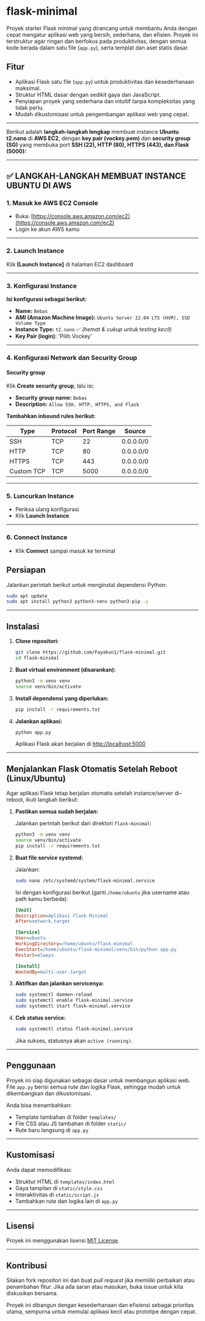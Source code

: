 # flask-minimal

Proyek starter Flask minimal yang dirancang untuk membantu Anda dengan cepat mengatur aplikasi web yang bersih, sederhana, dan efisien. Proyek ini terstruktur agar ringan dan berfokus pada produktivitas, dengan semua kode berada dalam satu file (`app.py`), serta templat dan aset statis dasar.

## Fitur
- Aplikasi Flask satu file (`app.py`) untuk produktivitas dan kesederhanaan maksimal.
- Struktur HTML dasar dengan sedikit gaya dan JavaScript.
- Penyiapan proyek yang sederhana dan intuitif tanpa kompleksitas yang tidak perlu.
- Mudah dikustomisasi untuk pengembangan aplikasi web yang cepat.

---

Berikut adalah **langkah-langkah lengkap** membuat instance **Ubuntu t2.nano** di **AWS EC2**, dengan **key pair (vockey.pem)** dan **security group (SG)** yang membuka port **SSH (22), HTTP (80), HTTPS (443), dan Flask (5000):**

---

## ✅ LANGKAH-LANGKAH MEMBUAT INSTANCE UBUNTU DI AWS

### 1. Masuk ke AWS EC2 Console

* Buka: [https://console.aws.amazon.com/ec2](https://console.aws.amazon.com/ec2)
* Login ke akun AWS kamu

---

### 2. Launch Instance

Klik **\[Launch Instance]** di halaman EC2 dashboard

---

### 3. Konfigurasi Instance

**Isi konfigurasi sebagai berikut:**

* **Name:** `Bebas`
* **AMI (Amazon Machine Image):** `Ubuntu Server 22.04 LTS (HVM), SSD Volume Type`
* **Instance Type:** `t2.nano` ✅ *(hemat & cukup untuk testing kecil)*
* **Key Pair (login):** 'Pilih Vockey'

---

### 4. Konfigurasi Network dan Security Group

#### Security group

Klik **Create security group**, lalu isi:

* **Security group name:** `Bebas`
* **Description:** `Allow SSH, HTTP, HTTPS, and Flask`

**Tambahkan inbound rules berikut:**

| Type       | Protocol | Port Range | Source    |
| ---------- | -------- | ---------- | --------- |
| SSH        | TCP      | 22         | 0.0.0.0/0 |
| HTTP       | TCP      | 80         | 0.0.0.0/0 |
| HTTPS      | TCP      | 443        | 0.0.0.0/0 |
| Custom TCP | TCP      | 5000       | 0.0.0.0/0 |

---

### 5. Luncurkan Instance

* Periksa ulang konfigurasi
* Klik **Launch Instance**

---

### 6. Connect Instance

* Klik **Connect** sampai masuk ke terminal


## Persiapan

Jalankan perintah berikut untuk menginstal dependensi Python:

```bash
sudo apt update
sudo apt install python3 python3-venv python3-pip -y
````

---

## Instalasi

1. **Clone repositori:**

   ```bash
   git clone https://github.com/Fayakun1/flask-minimal.git
   cd flask-minimal
   ```

2. **Buat virtual environment (disarankan):**

   ```bash
   python3 -m venv venv
   source venv/bin/activate
   ```

3. **Install dependensi yang diperlukan:**

   ```bash
   pip install -r requirements.txt
   ```

4. **Jalankan aplikasi:**

   ```bash
   python app.py
   ```

   Aplikasi Flask akan berjalan di [http://localhost:5000](http://localhost:5000)

---

## Menjalankan Flask Otomatis Setelah Reboot (Linux/Ubuntu)

Agar aplikasi Flask tetap berjalan otomatis setelah instance/server di-reboot, ikuti langkah berikut:

1. **Pastikan semua sudah berjalan:**

   Jalankan perintah berikut dari direktori `flask-minimal`:

   ```bash
   python3 -m venv venv
   source venv/bin/activate
   pip install -r requirements.txt
   ```

2. **Buat file service systemd:**

   Jalankan:

   ```bash
   sudo nano /etc/systemd/system/flask-minimal.service
   ```

   Isi dengan konfigurasi berikut (ganti `/home/ubuntu` jika username atau path kamu berbeda):

   ```ini
   [Unit]
   Description=Aplikasi Flask Minimal
   After=network.target

   [Service]
   User=ubuntu
   WorkingDirectory=/home/ubuntu/flask-minimal
   ExecStart=/home/ubuntu/flask-minimal/venv/bin/python app.py
   Restart=always

   [Install]
   WantedBy=multi-user.target
   ```

3. **Aktifkan dan jalankan servicenya:**

   ```bash
   sudo systemctl daemon-reload
   sudo systemctl enable flask-minimal.service
   sudo systemctl start flask-minimal.service
   ```

4. **Cek status service:**

   ```bash
   sudo systemctl status flask-minimal.service
   ```

   Jika sukses, statusnya akan `active (running)`.

---

## Penggunaan

Proyek ini siap digunakan sebagai dasar untuk membangun aplikasi web. File `app.py` berisi semua rute dan logika Flask, sehingga mudah untuk dikembangkan dan dikustomisasi.

Anda bisa menambahkan:

* Template tambahan di folder `templates/`
* File CSS atau JS tambahan di folder `static/`
* Rute baru langsung di `app.py`

---

## Kustomisasi

Anda dapat memodifikasi:

* Struktur HTML di `templates/index.html`
* Gaya tampilan di `static/style.css`
* Interaktivitas di `static/script.js`
* Tambahkan rute dan logika lain di `app.py`

---

## Lisensi

Proyek ini menggunakan lisensi [MIT License](LICENSE).

---

## Kontribusi

Silakan fork repositori ini dan buat *pull request* jika memiliki perbaikan atau penambahan fitur. Jika ada saran atau masukan, buka issue untuk kita diskusikan bersama.

Proyek ini dibangun dengan kesederhanaan dan efisiensi sebagai prioritas utama, sempurna untuk memulai aplikasi kecil atau prototipe dengan cepat.

```
